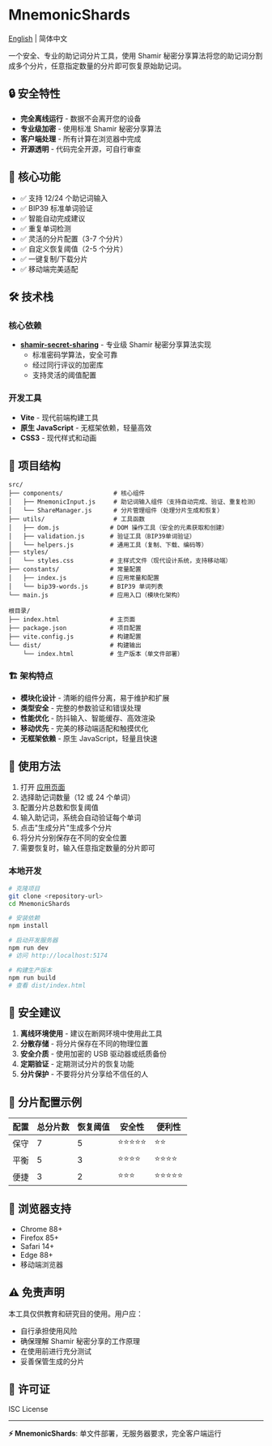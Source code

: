 # MnemonicShards

[English](./README.md) | 简体中文

一个安全、专业的助记词分片工具，使用 Shamir 秘密分享算法将您的助记词分割成多个分片，任意指定数量的分片即可恢复原始助记词。

## 🔒 安全特性

- **完全离线运行** - 数据不会离开您的设备
- **专业级加密** - 使用标准 Shamir 秘密分享算法
- **客户端处理** - 所有计算在浏览器中完成
- **开源透明** - 代码完全开源，可自行审查

## 🚀 核心功能

- ✅ 支持 12/24 个助记词输入
- ✅ BIP39 标准单词验证
- ✅ 智能自动完成建议
- ✅ 重复单词检测
- ✅ 灵活的分片配置（3-7 个分片）
- ✅ 自定义恢复阈值（2-5 个分片）
- ✅ 一键复制/下载分片
- ✅ 移动端完美适配

## 🛠️ 技术栈

### 核心依赖

- **[shamir-secret-sharing](https://www.npmjs.com/package/shamir-secret-sharing)** - 专业级 Shamir 秘密分享算法实现
  - 标准密码学算法，安全可靠
  - 经过同行评议的加密库
  - 支持灵活的阈值配置

### 开发工具

- **Vite** - 现代前端构建工具
- **原生 JavaScript** - 无框架依赖，轻量高效
- **CSS3** - 现代样式和动画

## 📁 项目结构

```
src/
├── components/              # 核心组件
│   ├── MnemonicInput.js     # 助记词输入组件（支持自动完成、验证、重复检测）
│   └── ShareManager.js      # 分片管理组件（处理分片生成和恢复）
├── utils/                   # 工具函数
│   ├── dom.js              # DOM 操作工具（安全的元素获取和创建）
│   ├── validation.js       # 验证工具（BIP39单词验证）
│   └── helpers.js          # 通用工具（复制、下载、编码等）
├── styles/
│   └── styles.css          # 主样式文件（现代设计系统，支持移动端）
├── constants/              # 常量配置
│   ├── index.js            # 应用常量和配置
│   └── bip39-words.js      # BIP39 单词列表
└── main.js                 # 应用入口（模块化架构）

根目录/
├── index.html              # 主页面
├── package.json            # 项目配置
├── vite.config.js          # 构建配置
└── dist/                   # 构建输出
    └── index.html          # 生产版本（单文件部署）
```

### 🏗️ 架构特点

- **模块化设计** - 清晰的组件分离，易于维护和扩展
- **类型安全** - 完整的参数验证和错误处理
- **性能优化** - 防抖输入、智能缓存、高效渲染
- **移动优先** - 完美的移动端适配和触摸优化
- **无框架依赖** - 原生 JavaScript，轻量且快速

## 🎯 使用方法

1. 打开 [应用页面](./index.html)
2. 选择助记词数量（12 或 24 个单词）
3. 配置分片总数和恢复阈值
4. 输入助记词，系统会自动验证每个单词
5. 点击"生成分片"生成多个分片
6. 将分片分别保存在不同的安全位置
7. 需要恢复时，输入任意指定数量的分片即可

### 本地开发

```bash
# 克隆项目
git clone <repository-url>
cd MnemonicShards

# 安装依赖
npm install

# 启动开发服务器
npm run dev
# 访问 http://localhost:5174

# 构建生产版本
npm run build
# 查看 dist/index.html
```

## 📱 安全建议

1. **离线环境使用** - 建议在断网环境中使用此工具
2. **分散存储** - 将分片保存在不同的物理位置
3. **安全介质** - 使用加密的 USB 驱动器或纸质备份
4. **定期验证** - 定期测试分片的恢复功能
5. **分片保护** - 不要将分片分享给不信任的人

## 🔧 分片配置示例

| 配置 | 总分片数 | 恢复阈值 | 安全性     | 便利性     |
| ---- | -------- | -------- | ---------- | ---------- |
| 保守 | 7        | 5        | ⭐⭐⭐⭐⭐ | ⭐⭐       |
| 平衡 | 5        | 3        | ⭐⭐⭐⭐   | ⭐⭐⭐⭐   |
| 便捷 | 3        | 2        | ⭐⭐⭐     | ⭐⭐⭐⭐⭐ |

## 🌟 浏览器支持

- Chrome 88+
- Firefox 85+
- Safari 14+
- Edge 88+
- 移动端浏览器

## ⚠️ 免责声明

本工具仅供教育和研究目的使用。用户应：

- 自行承担使用风险
- 确保理解 Shamir 秘密分享的工作原理
- 在使用前进行充分测试
- 妥善保管生成的分片

## 📄 许可证

ISC License

---

**⚡ MnemonicShards**: 单文件部署，无服务器要求，完全客户端运行
